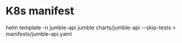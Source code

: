 # K8s manifest

helm template -n jumble-api jumble charts/jumble-api --skip-tests > manifests/jumble-api.yaml
